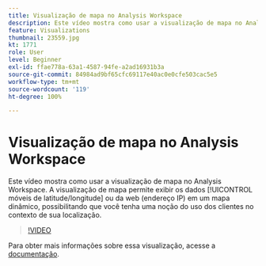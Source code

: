 ```yaml
---
title: Visualização de mapa no Analysis Workspace
description: Este vídeo mostra como usar a visualização de mapa no Analysis Workspace. A visualização de mapa permite exibir dados móveis (latitude/longitude) ou da web (endereço IP) em um mapa dinâmico, possibilitando que você tenha uma noção do uso dos clientes no contexto de sua localização.
feature: Visualizations
thumbnail: 23559.jpg
kt: 1771
role: User
level: Beginner
exl-id: ffae778a-63a1-4587-94fe-a2ad16931b3a
source-git-commit: 84984ad9bf65cfc69117e40ac0e0cfe503cac5e5
workflow-type: tm+mt
source-wordcount: '119'
ht-degree: 100%

---
```


# Visualização de mapa no Analysis Workspace

Este vídeo mostra como usar a visualização de mapa no Analysis Workspace. A visualização de mapa permite exibir os dados [!UICONTROL móveis de latitude/longitude] ou da web (endereço IP) em um mapa dinâmico, possibilitando que você tenha uma noção do uso dos clientes no contexto de sua localização.

>[!VIDEO](https://video.tv.adobe.com/v/23559/?quality=12&learn=on)

Para obter mais informações sobre essa visualização, acesse a [documentação](https://experienceleague.adobe.com/docs/analytics/analyze/analysis-workspace/visualizations/map-visualization.html?lang=pt-BR).
